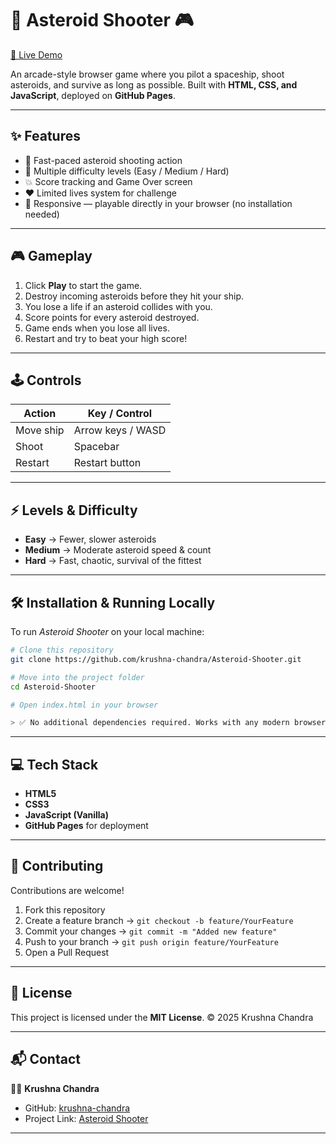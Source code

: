 
# 🌌 Asteroid Shooter 🎮

[🚀 Live Demo](https://krushna-chandra.github.io/Asteroid-Shooter/)  

An arcade-style browser game where you pilot a spaceship, shoot asteroids, and survive as long as possible. Built with **HTML, CSS, and JavaScript**, deployed on **GitHub Pages**.

---

## ✨ Features

- 🚀 Fast-paced asteroid shooting action  
- 🎯 Multiple difficulty levels (Easy / Medium / Hard)  
- 💥 Score tracking and Game Over screen  
- ❤️ Limited lives system for challenge  
- 📱 Responsive — playable directly in your browser (no installation needed)  

---

## 🎮 Gameplay

1. Click **Play** to start the game.  
2. Destroy incoming asteroids before they hit your ship.  
3. You lose a life if an asteroid collides with you.  
4. Score points for every asteroid destroyed.  
5. Game ends when you lose all lives.  
6. Restart and try to beat your high score!  

---

## 🕹️ Controls

| Action        | Key / Control     |
|---------------|-------------------|
| Move ship     | Arrow keys / WASD |
| Shoot         | Spacebar          |
| Restart       | Restart button    |

---

## ⚡ Levels & Difficulty

- **Easy** → Fewer, slower asteroids  
- **Medium** → Moderate asteroid speed & count  
- **Hard** → Fast, chaotic, survival of the fittest  

---

## 🛠️ Installation & Running Locally

To run *Asteroid Shooter* on your local machine:

```bash
# Clone this repository
git clone https://github.com/krushna-chandra/Asteroid-Shooter.git

# Move into the project folder
cd Asteroid-Shooter

# Open index.html in your browser

> ✅ No additional dependencies required. Works with any modern browser.
```
---

## 💻 Tech Stack

* **HTML5**
* **CSS3**
* **JavaScript (Vanilla)**
* **GitHub Pages** for deployment

---

## 🤝 Contributing

Contributions are welcome!

1. Fork this repository
2. Create a feature branch → `git checkout -b feature/YourFeature`
3. Commit your changes → `git commit -m "Added new feature"`
4. Push to your branch → `git push origin feature/YourFeature`
5. Open a Pull Request

---

## 📜 License

This project is licensed under the **MIT License**.
© 2025 Krushna Chandra

---

## 📬 Contact

👨‍💻 **Krushna Chandra**

* GitHub: [krushna-chandra](https://github.com/krushna-chandra)
* Project Link: [Asteroid Shooter](https://krushna-chandra.github.io/Asteroid-Shooter/)

---
